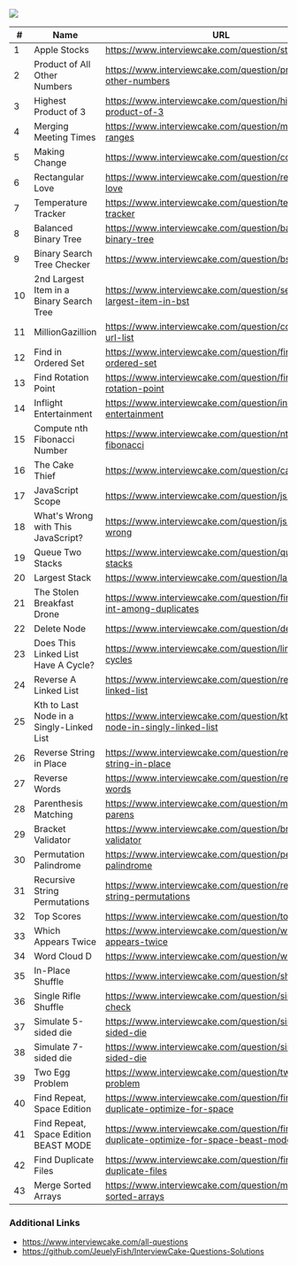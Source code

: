 ![](http://i.imgur.com/srjAuQK.png)


| #  | Name                                     | URL                                                                                 |
|----|------------------------------------------|-------------------------------------------------------------------------------------|
| 1  | Apple Stocks                             | https://www.interviewcake.com/question/stock-price                                  |
| 2  | Product of All Other Numbers             | https://www.interviewcake.com/question/product-of-other-numbers                     |
| 3  | Highest Product of 3                     | https://www.interviewcake.com/question/highest-product-of-3                         |
| 4  | Merging Meeting Times                    | https://www.interviewcake.com/question/merging-ranges                               |
| 5  | Making Change                            | https://www.interviewcake.com/question/coin                                         |
| 6  | Rectangular Love                         | https://www.interviewcake.com/question/rectangular-love                             |
| 7  | Temperature Tracker                      | https://www.interviewcake.com/question/temperature-tracker                          |
| 8  | Balanced Binary Tree                     | https://www.interviewcake.com/question/balanced-binary-tree                         |
| 9  | Binary Search Tree Checker               | https://www.interviewcake.com/question/bst-checker                                  |
| 10 | 2nd Largest Item in a Binary Search Tree | https://www.interviewcake.com/question/second-largest-item-in-bst                   |
| 11 | MillionGazillion                         | https://www.interviewcake.com/question/compress-url-list                            |
| 12 | Find in Ordered Set                      | https://www.interviewcake.com/question/find-in-ordered-set                          |
| 13 | Find Rotation Point                      | https://www.interviewcake.com/question/find-rotation-point                          |
| 14 | Inflight Entertainment                   | https://www.interviewcake.com/question/inflight-entertainment                       |
| 15 | Compute nth Fibonacci Number             | https://www.interviewcake.com/question/nth-fibonacci                                |
| 16 | The Cake Thief                           | https://www.interviewcake.com/question/cake-thief                                   |
| 17 | JavaScript Scope                         | https://www.interviewcake.com/question/js-scope                                     |
| 18 | What's Wrong with This JavaScript?       | https://www.interviewcake.com/question/js-whats-wrong                               |
| 19 | Queue Two Stacks                         | https://www.interviewcake.com/question/queue-two-stacks                             |
| 20 | Largest Stack                            | https://www.interviewcake.com/question/largest-stack                                |
| 21 | The Stolen Breakfast Drone               | https://www.interviewcake.com/question/find-unique-int-among-duplicates             |
| 22 | Delete Node                              | https://www.interviewcake.com/question/delete-node                                  |
| 23 | Does This Linked List Have A Cycle?      | https://www.interviewcake.com/question/linked-list-cycles                           |
| 24 | Reverse A Linked List                    | https://www.interviewcake.com/question/reverse-linked-list                          |
| 25 | Kth to Last Node in a Singly-Linked List | https://www.interviewcake.com/question/kth-to-last-node-in-singly-linked-list       |
| 26 | Reverse String in Place                  | https://www.interviewcake.com/question/reverse-string-in-place                      |
| 27 | Reverse Words                            | https://www.interviewcake.com/question/reverse-words                                |
| 28 | Parenthesis Matching                     | https://www.interviewcake.com/question/matching-parens                              |
| 29 | Bracket Validator                        | https://www.interviewcake.com/question/bracket-validator                            |
| 30 | Permutation Palindrome                   | https://www.interviewcake.com/question/permutation-palindrome                       |
| 31 | Recursive String Permutations            | https://www.interviewcake.com/question/recursive-string-permutations                |
| 32 | Top Scores                               | https://www.interviewcake.com/question/top-scores                                   |
| 33 | Which Appears Twice                      | https://www.interviewcake.com/question/which-appears-twice                          |
| 34 | Word Cloud D                             | https://www.interviewcake.com/question/word-cloud                                   |
| 35 | In-Place Shuffle                         | https://www.interviewcake.com/question/shuffle                                      |
| 36 | Single Rifle Shuffle                     | https://www.interviewcake.com/question/single-rifle-check                           |
| 37 | Simulate 5-sided die                     | https://www.interviewcake.com/question/simulate-5-sided-die                         |
| 38 | Simulate 7-sided die                     | https://www.interviewcake.com/question/simulate-7-sided-die                         |
| 39 | Two Egg Problem                          | https://www.interviewcake.com/question/two-egg-problem                              |
| 40 | Find Repeat, Space Edition               | https://www.interviewcake.com/question/find-duplicate-optimize-for-space            |
| 41 | Find Repeat, Space Edition BEAST MODE    | https://www.interviewcake.com/question/find-duplicate-optimize-for-space-beast-mode |
| 42 | Find Duplicate Files                     | https://www.interviewcake.com/question/find-duplicate-files                         |
| 43 | Merge Sorted Arrays                      | https://www.interviewcake.com/question/merge-sorted-arrays                          |

### Additional Links
- https://www.interviewcake.com/all-questions
- https://github.com/JeuelyFish/InterviewCake-Questions-Solutions
